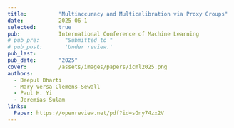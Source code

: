 ```yaml
---
title:          "Multiaccuracy and Multicalibration via Proxy Groups"
date:           2025-06-1
selected:       true
pub:            International Conference of Machine Learning
# pub_pre:        "Submitted to "
# pub_post:       'Under review.'
pub_last:       
pub_date:       "2025"
cover:          /assets/images/papers/icml2025.png
authors:
  - Beepul Bharti
  - Mary Versa Clemens-Sewall
  - Paul H. Yi
  - Jeremias Sulam
links:
  Paper: https://openreview.net/pdf?id=sGny74zx2V
---
```

